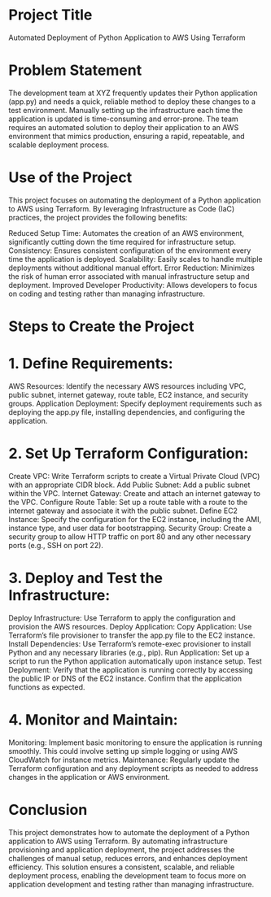 # Project Title
Automated Deployment of Python Application to AWS Using Terraform

# Problem Statement
The development team at XYZ frequently updates their Python application (app.py) and needs a quick, reliable method to deploy these changes to a test environment. Manually setting up the infrastructure each time the application is updated is time-consuming and error-prone. The team requires an automated solution to deploy their application to an AWS environment that mimics production, ensuring a rapid, repeatable, and scalable deployment process.

# Use of the Project
This project focuses on automating the deployment of a Python application to AWS using Terraform. By leveraging Infrastructure as Code (IaC) practices, the project provides the following benefits:

Reduced Setup Time: Automates the creation of an AWS environment, significantly cutting down the time required for infrastructure setup.
Consistency: Ensures consistent configuration of the environment every time the application is deployed.
Scalability: Easily scales to handle multiple deployments without additional manual effort.
Error Reduction: Minimizes the risk of human error associated with manual infrastructure setup and deployment.
Improved Developer Productivity: Allows developers to focus on coding and testing rather than managing infrastructure.

# Steps to Create the Project
# 1. Define Requirements:
AWS Resources: Identify the necessary AWS resources including VPC, public subnet, internet gateway, route table, EC2 instance, and security groups.
Application Deployment: Specify deployment requirements such as deploying the app.py file, installing dependencies, and configuring the application.

# 2. Set Up Terraform Configuration:
Create VPC: Write Terraform scripts to create a Virtual Private Cloud (VPC) with an appropriate CIDR block.
Add Public Subnet: Add a public subnet within the VPC.
Internet Gateway: Create and attach an internet gateway to the VPC.
Configure Route Table: Set up a route table with a route to the internet gateway and associate it with the public subnet.
Define EC2 Instance: Specify the configuration for the EC2 instance, including the AMI, instance type, and user data for bootstrapping.
Security Group: Create a security group to allow HTTP traffic on port 80 and any other necessary ports (e.g., SSH on port 22).

# 3. Deploy and Test the Infrastructure:
Deploy Infrastructure: Use Terraform to apply the configuration and provision the AWS resources.
Deploy Application:
Copy Application: Use Terraform’s file provisioner to transfer the app.py file to the EC2 instance.
Install Dependencies: Use Terraform’s remote-exec provisioner to install Python and any necessary libraries (e.g., pip).
Run Application: Set up a script to run the Python application automatically upon instance setup.
Test Deployment: Verify that the application is running correctly by accessing the public IP or DNS of the EC2 instance. Confirm that the application functions as expected.

# 4. Monitor and Maintain:
Monitoring: Implement basic monitoring to ensure the application is running smoothly. This could involve setting up simple logging or using AWS CloudWatch for instance metrics.
Maintenance: Regularly update the Terraform configuration and any deployment scripts as needed to address changes in the application or AWS environment.

# Conclusion
This project demonstrates how to automate the deployment of a Python application to AWS using Terraform. By automating infrastructure provisioning and application deployment, the project addresses the challenges of manual setup, reduces errors, and enhances deployment efficiency. This solution ensures a consistent, scalable, and reliable deployment process, enabling the development team to focus more on application development and testing rather than managing infrastructure.
